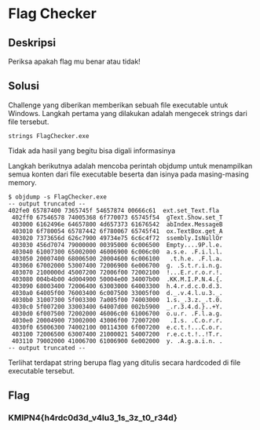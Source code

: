 # Flag Checker

## Deskripsi
Periksa apakah flag mu benar atau tidak!

## Solusi
Challenge yang diberikan memberikan sebuah file executable untuk Windows. Langkah pertama yang dilakukan adalah mengecek strings dari file tersebut.
``` shell
strings FlagChecker.exe
```
Tidak ada hasil yang begitu bisa digali informasinya

Langkah berikutnya adalah mencoba perintah objdump untuk menampilkan semua konten dari file executable beserta dan isinya pada masing-masing memory.
``` shell
$ objdump -s FlagChecker.exe
-- output truncated --
402fe0 65787400 7365745f 54657874 00666c61  ext.set_Text.fla
 402ff0 67546578 74005368 6f770073 65745f54  gText.Show.set_T
 403000 6162496e 64657800 4d657373 61676542  abIndex.MessageB
 403010 6f780054 65787442 6f780067 65745f41  ox.TextBox.get_A
 403020 7373656d 626c7900 49734e75 6c6c4f72  ssembly.IsNullOr
 403030 456d7074 79000000 00395000 6c006500  Empty....9P.l.e.
 403040 61007300 65002000 46006900 6c006c00  a.s.e. .F.i.l.l.
 403050 20007400 68006500 20004600 6c006100   .t.h.e. .F.l.a.
 403060 67002000 53007400 72006900 6e006700  g. .S.t.r.i.n.g.
 403070 2100000d 45007200 72006f00 72002100  !...E.r.r.o.r.!.
 403080 004b4b00 4d004900 50004e00 34007b00  .KK.M.I.P.N.4.{.
 403090 68003400 72006400 63003000 64003300  h.4.r.d.c.0.d.3.
 4030a0 64005f00 76003400 6c007500 33005f00  d._.v.4.l.u.3._.
 4030b0 31007300 5f003300 7a005f00 74003000  1.s._.3.z._.t.0.
 4030c0 5f007200 33003400 64007d00 002b5900  _.r.3.4.d.}..+Y.
 4030d0 6f007500 72002000 46006c00 61006700  o.u.r. .F.l.a.g.
 4030e0 20004900 73002000 43006f00 72007200   .I.s. .C.o.r.r.
 4030f0 65006300 74002100 00114300 6f007200  e.c.t.!...C.o.r.
 403100 72006500 63007400 21000021 54007200  r.e.c.t.!..!T.r.
 403110 79002000 41006700 61006900 6e002000  y. .A.g.a.i.n. .
-- output truncated --
```
Terlihat terdapat string berupa flag yang ditulis secara hardcoded di file executable tersebut.

## Flag
### KMIPN4{h4rdc0d3d_v4lu3_1s_3z_t0_r34d}